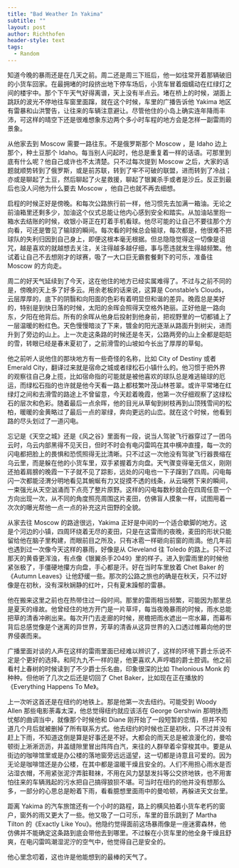 ```yaml
---
title: "Bad Weather In Yakima"
subtitle: ""
layout: post
author: Richthofen
header-style: text
tags:
  - Random
---
```


知道今晚的暴雨还是在几天之前。周二还是周三下班后，他一如往常开着那辆破旧的小货车回家。在最拥堵的时段挤出地下停车场后，小货车冒着烟蠕动在红绿灯之间的楼宇中。那个下午天气好得离谱，天上没有半点云。堵在桥上的时候，湖面上跳跃的波光不停地往车窗里面蹿，就在这个时候，车里的广播告诉他 Yakima 地区有雷暴和山洪警告，让往来的车辆注意避让。尽管他住的小岛上确实连年降雨丰沛，可这样的晴空下还是很难想象东边两个多小时车程的地方会是怎样一副雷雨的景象。

从他家去到 Moscow 需要一路往东。不是俄罗斯那个 Moscow ，是 Idaho 边上那个，种土豆那个 Idaho。每当别人问起时，他总是重复着一样的话语。可那里到底有什么呢？他自己或许也不太清楚。只不过每次提到 Moscow 之后，大家的话题就顺势转到了俄罗斯，或是前苏联，转到了牢不可破的联盟，进而转到了冷战；亦或是聊起了土豆，然后聊起了火星救援，聊起了银翼杀手或者是沙丘。反正到最后也没人问他为什么要去 Moscow ，他自己也就不再去细想。

启程的时候正好是傍晚。和每次公路旅行前一样，他习惯先去加满一箱油。无论之前油箱里还剩多少，加油这个仪式总能让他内心感到安全和踏实。从加油站里抱一箱水去结账的时候，收银小哥正在盯着手机看球。他尽可能的让自己不要往那个方向看，可还是瞥见了输球的瞬间。每次看的时候总会输球，每次都是，他很难不把球队的失利归因到自己身上，即便这根本毫无根据。但总隐隐觉得这一切像是诅咒，越是喜欢的就越想去关注，关注得越多越仔细，事与愿违就发生得越频繁。他试着让自己不去想刚才的球赛，吸了一大口巨无霸套餐剩下的可乐，准备往 Moscow 的方向走。

周二的好天气延续到了今天，这在他住的地方已经实属难得了。不过与之前不同的是，傍晚的天上多了好多云。用余老板的话来说，这算是 Constable’s Clouds，云层厚厚的，底下的阴翳和向阳面的色彩有着明显但和谐的差异。晚霞总是美好的，特别是到快日落的时候，太阳的余晖会照得天空格外艳丽。正好他是一路向东，夕阳在他背后。所有的余晖从他身后投射到他身前，把视野里的一切都铺上了一层温暖的粉红色。天色慢慢暗淡了下来，镀金的阳光逐渐从路面升到树尖，进而升到了旁边的山上。上一次走这条路的时候还是冬天，公路两旁的山上全都是皑皑的雪，转眼已经是春末夏初了，之前滑雪的山坡如今长出了厚厚的草甸。

他之前听人说他住的那块地方有一些奇怪的名称，比如 City of Destiny 或者 Emerald City，翻译过来就是宿命之城或者绿松石小镇什么的。他习惯于把外界的观察往自己身上揽，比如宿命指的可能就是被他喜欢的球队总是难逃输球的厄运，而绿松石指的也许就是他今天看一路上都枝繁叶茂山林苍翠。或许平常堵在红绿灯之间和去滑雪的路途上不曾留意，今天趁着晚霞，他第一次仔细观察了这绿松石的层次和色彩。随着最后一点余晖，他的目光从草甸到树枝再到山顶残雪间的松柏，暖暖的金黄略过了最后一点的翠绿，奔向更远的山峦。就在这个时候，他看到路的尽头划过了一道闪电。

忘记是《天空之城》还是《风之谷》里面有一段，说当人驾驶飞行器穿过了一团乌云时，乌云内部黑得不见天日，但时不时会有电闪雷鸣在其中横冲直撞，每一次的闪电都把脸上的畏惧和恐慌照得无比清晰。只不过这一次他没有驾驶飞行器畏缩在乌云里，而是躲在他的小货车里，双手紧握着方向盘。天气骤变得毫无信义，刚刚还拍着肩膀的晚霞一下子就不见了踪影，远处的闪电也一下子蹿到了四周。闪电每闪一次都能泾渭分明地看见其蜿蜒有力又捉摸不透的线条，从云端劈下来的瞬间，一束强光从天空汹涌而下点亮了整片原野。这样的闪电每数秒就会在四周任意一个方向出现一次，从不同的角度照亮周围这片麦田，仿佛盲人摸象一样，试图用着一次次的曝光帮他一点一点的补充这片田野的全貌。

从家去往 Moscow 的路途很远，Yakima 正好是中间的一个适合歇脚的地方。这是个河边的小镇，四周环绕着无尽的麦田，只是在这雷雨的夜晚，麦田的形状只能留给他在脑子里构建，而眼前目之所及，只有冰雹一样砸向前窗的雨滴。他几年前也遇到过一次像今天这样的暴雨，好像是从 Cleveland 往 Toledo 的路上。只不过那天的黄昏更浑浊，有点像《银翼杀手2049》里的样子。进入到雷雨里的时候他紧张极了，手僵硬地攥方向盘，手心都是汗。好在当时车里放着 Chet Baker 的《Autumn Leaves》让他舒缓一些。那次的公路之旅也的确是在秋天，只不过好像是在初秋，没有深秋娴静的红叶，只有夏末躁郁的雷暴。

他在搬来这里之前也在热带住过一段时间。那里的雷雨相当频繁，可能因为那里总是夏天的缘故。他曾经住的地方开门是一片草坪，每当夜晚暴雨的时候，雨水总能把草的清香冲刷出来。每次开门去走廊的时候，房檐把雨水遮出一帘水幕，而幕布背后总感觉像是个迷离的异世界，芳草的清香从这异世界的入口透过帷幕向他的世界侵袭而来。

广播里面对谈的人声在这样的雷雨里面已经难以辨识了，这样的环境下爵士乐说不定是个更好的选择。和阿九九不一样的是，他更喜欢人声哼唱的爵士腔调。他之前看村上春树的时候读到了不少爵士乐名曲，印象很深的比如 Thelonious Monk 的种种。但他听了几次之后还是切回了 Chet Baker，比如现在正在播放的《Everything Happens To Me》。

上一次听这首还是在纽约的地铁上。那是他第一次去纽约。可能受到 Woody Allen 那些电影荼毒太深，他总觉得纽约就应该活在 George Gershwin 那明快而忧郁的曲调当中，就像那个时候他和 Diane 刚开始了一段短暂的恋情，但并不知道几个月后就被删掉了所有联系方式。他去纽约的时候也正是初秋，只不过并没有赶上下雨，不知道这倒是算是好事还是不好。大都会的雨天总是被浪漫化的，曼哈顿街上淅淅沥沥，井盖缝隙里冒出阵阵白汽，来往的人群举着伞穿梭其中。要是从街边的咖啡馆里或是办公楼的落地窗旁远远遥望，这一切都是诗意且可爱的。因为无论是咖啡馆还是办公楼，在其中都是温暖干燥且安全的。人们不用担心雨水是否沾湿衣帽，不用紧张泥泞弄脏鞋袜，不用在风力瑟瑟发抖等公交挤地铁，也不用害怕往来的车辆溅起的污水把自己搞得狼狈不堪。可当时在纽约的他并没有想那么多，一部分的心思总是盼着下雨，看看臆想里面雨中的曼哈顿，再躲进天文台里。

距离 Yakima 的汽车旅馆还有一个小时的路程，路上的横风拍着小货车老朽的窗户，窗外的雨又更大了一些。他又吸了一口可乐，车里的音乐跳到了 Martha Tilton 的《Exactly Like You》。他隐约觉得面前这场暴雨像是一座迷雾森林，他仿佛并不能确定这条路到底会带他去到哪里。不过躲在小货车里的他全身干燥且舒爽，在电闪雷鸣潮湿泥泞的空气中，他觉得自己是安全的。

他心里念叨着，这也许是他能想到的最棒的天气了。
